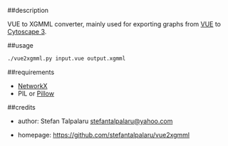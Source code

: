 ##description

VUE to XGMML converter, mainly used for exporting graphs from [VUE][1] to [Cytoscape 3][2].

##usage

```sh
./vue2xgmml.py input.vue output.xgmml
```

##requirements

- [NetworkX][3]
- PIL or [Pillow][4]

##credits

- author: Stefan Talpalaru <stefantalpalaru@yahoo.com>

- homepage: https://github.com/stefantalpalaru/vue2xgmml


[1]: http://vue.tufts.edu/
[2]: http://www.cytoscape.org/cy3.html
[3]: https://networkx.github.io/
[4]: https://pillow.readthedocs.org/en/latest/


